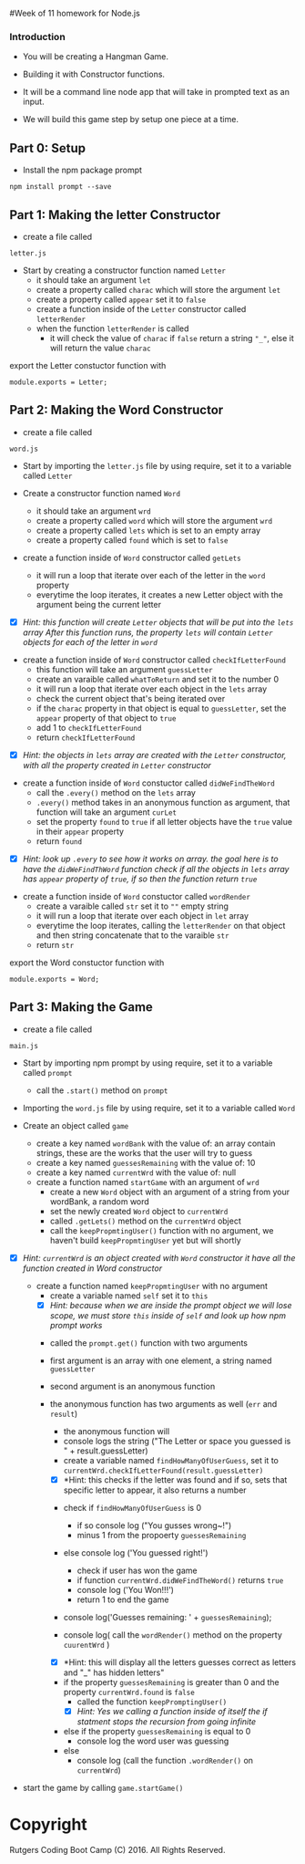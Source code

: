 #Week of 11 homework for Node.js

### Introduction

* You will be creating a Hangman Game.

* Building it with Constructor functions.

* It will be a command line node app that will take in prompted text as an input.

* We will build this game step by setup one piece at a time.

## Part 0: Setup

* Install the npm package prompt

```
npm install prompt --save
```

## Part 1: Making the letter Constructor 

* create a file called
```
letter.js
```

* Start by creating a constructor function named `Letter`
	* it should take an argument `let`
	* create a property called `charac` which will store the argument `let`
	* create a property called `appear` set it to `false`
	* create a function inside of the `Letter` constructor called `letterRender`
	* when the function `letterRender` is called
		- it will check the value of `charac`
		if `false` return a string `"_"`, else it will return the value `charac`

export the Letter constuctor function with

```module.exports = Letter;```

## Part 2: Making the Word Constructor

* create a file called
```
word.js
```

* Start by importing the `letter.js` file by using require, set it to a variable called `Letter`

* Create a constructor function named `Word`
	* it should take an argument `wrd`
	* create a property called `word` which will store the argument `wrd`
	* create a property called `lets` which is set to an empty array
	* create a property called `found` which is set to `false`

* create a function inside of `Word` constructor called `getLets` 
	- it will run a loop that iterate over each of the letter in the `word` property
	- everytime the loop iterates, it creates a new Letter object with the argument being the current letter

- [x] *Hint: this function will create `Letter` objects that will be put into the `lets` array*
*After this function runs, the property `lets` will contain `Letter` objects for each of the letter in `word`*

* create a function inside of `Word` constructor called `checkIfLetterFound`
	* this function will take an argument `guessLetter`
	- create an varaible called `whatToReturn` and set it to the number 0
	- it will run a loop that iterate over each object in the `lets` array
	- check the current object that's being iterated over
	- if the `charac` property in that object is equal to `guessLetter`, set the `appear` property of that object to `true`
	- add 1 to `checkIfLetterFound`
	* return `checkIfLetterFound`

- [x] *Hint: the objects in `lets` array are created with the `Letter` constructor, with all the property created in `Letter` constructor*

* create a function inside of `Word` constuctor called `didWeFindTheWord`
	- call the `.every()` method on the `lets` array
	- `.every()` method takes in an anonymous function as argument, that function will take an argument `curLet`
	- set the property `found` to `true` if all letter objects have the `true` value in their `appear` property
	- return `found`

- [x] *Hint: look up `.every` to see how it works on array.*
*the goal here is to have the `didWeFindThWord` function check if all the objects in `lets` array has `appear` property of `true`, if so then the function return `true`*

* create a function inside of `Word` constuctor called `wordRender`
	- create a varaible called `str` set it to `""` empty string
	- it will run a loop that iterate over each object in `let` array
	- everytime the loop iterates, calling the `letterRender` on that object and then string concatenate that to the varaible `str`
	- return `str`

export the Word constuctor function with

```module.exports = Word;```

## Part 3: Making the Game

* create a file called
```
main.js
```
* Start by importing npm prompt by using require, set it to a variable called `prompt`
	* call the `.start()` method on `prompt`

* Importing the `word.js` file by using require, set it to a variable called `Word`

* Create an object called `game`
	* create a key named `wordBank` with the value of: an array contain strings, these are the works that the user will try to guess
	* create a key named `guessesRemaining` with the value of: 10
	* create a key named `currentWrd` with the value of: null
	* create a function named `startGame` with an argument of `wrd`
		- create a new `Word` object with an argument of a string from your wordBank, a random word
		- set the newly created `Word` object to `currentWrd`
		- called `.getLets()` method on the `currentWrd` object 
		- call the `keepPropmtingUser()` function with no argument, we haven't build `keepPropmtingUser` yet but will shortly

- [x] *Hint: `currentWrd` is an object created with `Word` constructor it have all the function created in Word constructor*

	* create a function named `keepPropmtingUser` with no argument
		- create a variable named `self` set it to `this`
		- [x] *Hint: because when we are inside the prompt object we will lose scope, we must store `this` inside of `self`*
		  *and look up how npm prompt works*
		
		- called the `prompt.get()` function with two arguments

		- first argument is an array with one element, a string named `guessLetter`
		- second argument is an anonymous function
		- the anonymous function has two arguments as well (`err` and `result`)
			* the anonymous function will
			* console logs the string ("The Letter or space you guessed is " + result.guessLetter)
			* create a variable named `findHowManyOfUserGuess`, set it to `currentWrd.checkIfLetterFound(result.guessLetter)`
			- [x] *Hint: this checks if the letter was found and if so, sets that specific letter to appear, it also returns a number

			* check if `findHowManyOfUserGuess` is 0
				- if so console log ("You gusses wrong~!")
				- minus 1 from the propoerty `guessesRemaining`
			* else console log ('You guessed right!')
				- check if user has won the game
				- if function `currentWrd.didWeFindTheWord()` returns `true`
				- console log ('You Won!!!')
				- return 1 to end the game

			* console log('Guesses remaining: ' + `guessesRemaining`);
			* console log( call the `wordRender()` method on the property `cuurentWrd` )
			- [x] *Hint: this will display all the letters guesses correct as letters and "_" has hidden letters"

			* if the property `guessesRemaining` is greater than 0 and the property `currentWrd.found` is `false`
				- called the function `keepPromptingUser()`
				- [x] *Hint: Yes we calling a function inside of itself the if statment stops the recursion from going infinite*
			* else if the property `guessesRemaining` is equal to 0
				- console log the word user was guessing
			* else 
				- console log (call the function `.wordRender()` on `currentWrd`)

* start the game by calling `game.startGame()`


# Copyright
Rutgers Coding Boot Camp (C) 2016. All Rights Reserved.